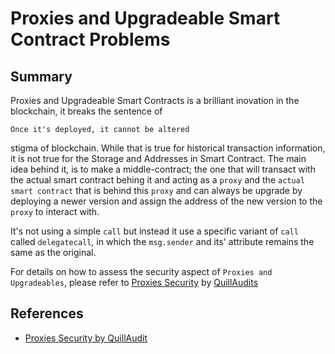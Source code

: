 # Proxies and Upgradeable Smart Contract Problems

## Summary

Proxies and Upgradeable Smart Contracts is a brilliant inovation in the blockchain, it breaks the sentence of 

```
Once it's deployed, it cannot be altered
```

stigma of blockchain. While that is true for historical transaction information, it is not true for the Storage and Addresses in Smart Contract. The main idea behind it, is to make a middle-contract; the one that will transact with the actual smart contract behing it and acting as a `proxy` and the `actual smart contract` that is behind this `proxy` and can always be upgrade by deploying a newer version and assign the address of the new version to the `proxy` to interact with.

It's not using a simple `call` but instead it use a specific variant of `call` called `delegatecall`, in which the `msg.sender` and its' attribute remains the same as the original.

For details on how to assess the security aspect of `Proxies and Upgradeables`, please refer to [Proxies Security](https://github.com/Quillhash/Proxies-Security) by [QuillAudits](https://www.quillaudits.com/)

## References

- [Proxies Security by QuillAudit](https://github.com/Quillhash/Proxies-Security)